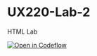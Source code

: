 # UX220-Lab-2
HTML Lab 

[![Open in Codeflow](https://developer.stackblitz.com/img/open_in_codeflow.svg)](https:///pr.new/piperforce/UX220-Lab-2)
